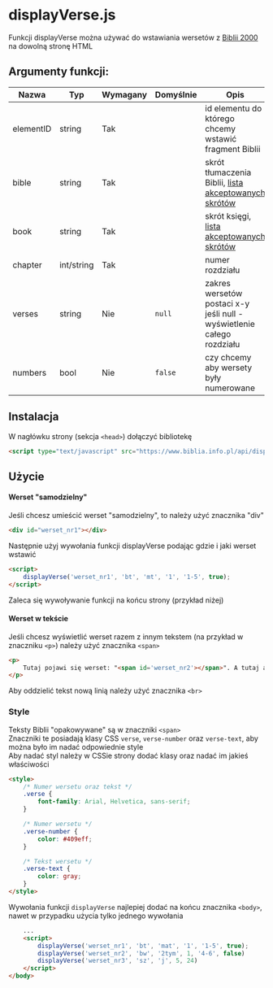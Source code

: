 # displayVerse.js
Funkcji displayVerse można używać do wstawiania wersetów z [Biblii 2000](https://biblia.info.pl/biblia.html) na dowolną stronę HTML

## Argumenty funkcji: 

| Nazwa     | Typ        | Wymagany | Domyślnie | Opis | 
| -----     | ---        | -------- | ---       | ---  |
| elementID | string     | Tak      |           | id elementu do którego chcemy wstawić fragment Biblii |
| bible     | string     | Tak      |           | skrót tłumaczenia Biblii, [lista akceptowanych skrótów](https://biblia.info.pl/api/skroty.html) |
| book      | string     | Tak      |           | skrót księgi, [lista akceptowanych skrótów](https://biblia.info.pl/api/skroty.html) |
| chapter   | int/string | Tak      |           | numer rozdziału |
| verses    | string     | Nie      | `null`    | zakres wersetów postaci x-y <br/> jeśli null - wyświetlenie całego rozdziału |
| numbers   | bool       | Nie      | `false`   | czy chcemy aby wersety były numerowane |

## Instalacja

W nagłówku strony (sekcja `<head>`) dołączyć bibliotekę
```html
<script type="text/javascript" src="https://www.biblia.info.pl/api/displayVerse.js"></script>
```

## Użycie

#### Werset "samodzielny"
Jeśli chcesz umieścić werset "samodzielny", to należy użyć znacznika "div"
```html
<div id="werset_nr1"></div>
```

Następnie użyj wywołania funkcji displayVerse podając gdzie i jaki werset wstawić
```html
<script>
    displayVerse('werset_nr1', 'bt', 'mt', '1', '1-5', true);
</script>
```
Zaleca się wywoływanie funkcji na końcu strony (przykład niżej)

#### Werset w tekście
Jeśli chcesz wyświetlić werset razem z innym tekstem (na przykład w znaczniku `<p>`) należy użyć znacznika `<span>`
```html
<p>
    Tutaj pojawi się werset: "<span id='werset_nr2'></span>". A tutaj analiza tekstu...
</p>
```

Aby oddzielić tekst nową linią należy użyć znacznika `<br>`

### Style
Teksty Biblii "opakowywane" są w znaczniki `<span>` \
Znaczniki te posiadają klasy CSS `verse`, `verse-number` oraz `verse-text`, aby można było im nadać odpowiednie style \
Aby nadać styl należy w CSSie strony dodać klasy oraz nadać im jakieś właściwości

```html
<style>
    /* Numer wersetu oraz tekst */
    .verse {
        font-family: Arial, Helvetica, sans-serif;
    }

    /* Numer wersetu */
    .verse-number {
        color: #409eff;
    }

    /* Tekst wersetu */
    .verse-text {
        color: gray;
    }
</style>
```

Wywołania funkcji `displayVerse` najlepiej dodać na końcu znacznika `<body>`, nawet w przypadku użycia tylko jednego wywołania
```html
    ...
    <script>
        displayVerse('werset_nr1', 'bt', 'mat', '1', '1-5', true);
        displayVerse('werset_nr2', 'bw', '2tym', 1, '4-6', false)
        displayVerse('werset_nr3', 'sz', 'j', 5, 24)
    </script>
</body>
```
